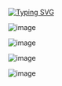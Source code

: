 [![Typing SVG](https://readme-typing-svg.demolab.com/?lines=First+line+of+text;Second+line+of+text)](https://git.io/typing-svg)

![image](https://user-images.githubusercontent.com/91962461/197322247-fb5a0f69-0082-4948-91d0-734925d386e8.png)

![image](https://user-images.githubusercontent.com/91962461/197322255-6b5e2432-3bc2-4e81-8d5a-46c0395d0bfb.png)

![image](https://user-images.githubusercontent.com/91962461/197322259-26d7c5d4-7bdf-484e-8f2f-31e01d63fdd3.png)

![image](https://user-images.githubusercontent.com/91962461/197322266-ae9901bd-cd0a-45a1-a869-eecc141b3d62.png)

